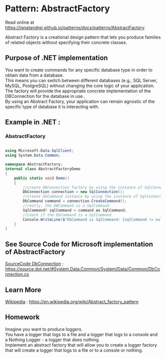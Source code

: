 
# Pattern:  AbstractFactory

Read online at https://ignatandrei.github.io/patterns/docs/patterns/AbstractFactory

<!-- id : 17 -->
Abstract Factory is a creational design pattern that lets you produce families of related objects without specifying their concrete classes.
## Purpose of .NET implementation

You want to create commands for any specific database type in order to obtain data from a database.    <br />
This means you can switch between different databases (e.g., SQL Server, MySQL, PostgreSQL) without changing the core logic of your application.    <br />
The factory will provide the appropriate concrete implementation of the DBConnection for the database in use..    <br />
By using an Abstract Factory, your application can remain agnostic of the specific type of database it is interacting with.    <br />

## Example in .NET : 


###  AbstractFactory
```csharp showLineNumbers title="AbstractFactory example for Pattern AbstractFactory"

using Microsoft.Data.SqlClient;
using System.Data.Common;

namespace AbstractFactory;
internal class AbstractFactoryDemo
{
    public static void Demo()
    {
        //create DbConnection factory by using the instance of SqlConnection
        DbConnection connection = new SqlConnection();
        //create DbCommand instance by using the instance of SqlConnection
        DbCommand command = connection.CreateCommand();
        //really, the DBCommand is a SqlCommand
        SqlCommand? sqlCommand = command as SqlCommand;
        //check if the DbCommand is a SqlCommand
        Console.WriteLine($"DbCommand is SqlCommand: {sqlCommand != null}");
    }
}

```



## See Source Code for Microsoft implementation of AbstractFactory


[SourceCode DbConnection](https://source.dot.net/#System.Data.Common/System/Data/Common/DbConnection.cs) : https://source.dot.net/#System.Data.Common/System/Data/Common/DbConnection.cs


## Learn More


[Wikipedia](https://en.wikipedia.org/wiki/Abstract_factory_pattern) : https://en.wikipedia.org/wiki/Abstract_factory_pattern   


## Homework


Imagine you want to produce loggers.    <br />
You have a logger that logs to a file and a logger that logs to a console and a Nothing Logger - a logger that does nothing.    <br />
Implement an abstract factory that will allow you to create a logger factory that will create a logger that logs to a file or to a console or nothing.    <br />



